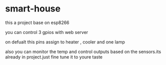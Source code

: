# smart-house
this a project base on esp8266

you can control 3 gpios with web server

on defualt this pins assign to heater , cooler and one lamp

also you can monitor the temp and control outputs based on the sensors.its already in project.just fine tune it to youre taste


